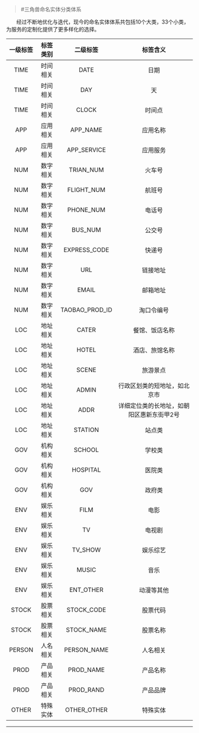 >#三角兽命名实体分类体系

&nbsp;&nbsp;&nbsp;&nbsp;&nbsp;&nbsp;&nbsp;经过不断地优化与迭代，现今的命名实体体系共包括10个大类，33个小类，为服务的定制化提供了更多样化的选择。

| 一级标签 |标签类别| 二级标签 | 标签含义 |
|:------:|:------:|:------:|:---:|
| TIME| 时间相关|DATE| 日期|
| TIME| 时间相关|DAY| 天|
| TIME| 时间相关|CLOCK| 时间点|
| APP| 应用相关|APP_NAME| 应用名称|
| APP| 应用相关|APP_SERVICE| 应用服务|
| NUM| 数字相关|TRIAN_NUM| 火车号|
| NUM| 数字相关|FLIGHT_NUM| 航班号|
| NUM| 数字相关|PHONE_NUM| 电话号|
| NUM| 数字相关|BUS_NUM| 公交号|
| NUM| 数字相关|EXPRESS_CODE| 快递号|
| NUM| 数字相关|URL| 链接地址|
| NUM| 数字相关|EMAIL| 邮箱地址|
| NUM| 数字相关|TAOBAO_PROD_ID| 淘口令编号|
| LOC| 地址相关| CATER| 餐馆、饭店名称|
| LOC| 地址相关| HOTEL | 酒店、旅馆名称|
| LOC| 地址相关| SCENE| 旅游景点|
| LOC| 地址相关| ADMIN| 行政区划类的短地址，如北京市|
| LOC| 地址相关| ADDR| 详细定位类的长地址，如朝阳区惠新东街甲2号|
| LOC| 地址相关| STATION| 站点类|
| GOV| 机构相关| SCHOOL| 学校类|
| GOV| 机构相关| HOSPITAL| 医院类|
| GOV| 机构相关|GOV| 政府类|
| ENV| 娱乐相关|FILM| 电影|
| ENV| 娱乐相关|TV| 电视剧|
| ENV| 娱乐相关|TV_SHOW| 娱乐综艺|
| ENV| 娱乐相关|MUSIC| 音乐|
| ENV| 娱乐相关|ENT_OTHER| 动漫等其他|
| STOCK| 股票相关|STOCK_CODE| 股票代码|
| STOCK| 股票相关|STOCK_NAME| 股票名称|
| PERSON| 人名相关|PERSON_NAME| 人名相关|
| PROD| 产品相关|PROD_NAME| 产品名称|
| PROD| 产品相关|PROD_RAND| 产品品牌|
| OTHER| 特殊实体|OTHER_OTHER| 特殊实体|

---------




















